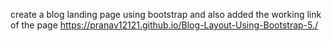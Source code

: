create a blog landing page using bootstrap and also added the working link of the page 
https://pranav12121.github.io/Blog-Layout-Using-Bootstrap-5./
